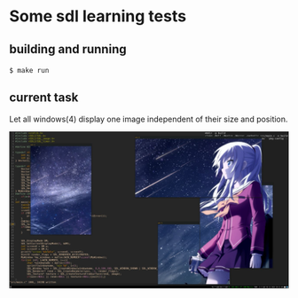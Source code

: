 # Some sdl learning tests

## building and running

```console
$ make run
```

## current task

Let all windows(4) display one image independent of their size and position.

![image example](showcase.png "result")
 
